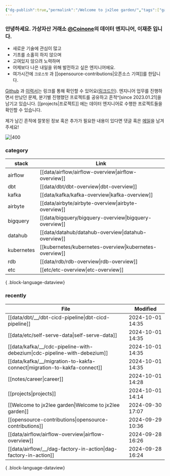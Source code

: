 ```yaml
---
{"dg-publish":true,"permalink":"/Welcome to jx2lee garden/","tags":["gardenEntry"],"dgEnableSearch":true,"noteIcon":"","created":"2023-12-20T00:33:04.000+09:00"}
---
```




### 안녕하세요. 가상자산 거래소 [@Coinone](https://coinone.co.kr/)의 데이터 엔지니어, 이재준 입니다.

- 새로운 기술에 관심이 많고
- 기초를 소홀히 하지 않으며
- 고여있지 않으려 노력하며
- 어제보다 나은 내일을 위해 발전하고 싶은 엔지니어에요.
- 여가시간에 `크로스핏` 과 [[opensource-contributions\|오픈소스 기여]]를 한답니다.


[Github](https://github.com/jx2lee) 과 [이력서](https://github.com/jx2lee/resume/blob/main/resume-kr.pdf)는 링크를 통해 확인할 수 있어요([링크드인](https://www.linkedin.com/in/jx2lee/)). 엔지니어 업무를 진행하면서 만났던 문제, 분기별 진행했던 프로젝트를 공유하고 흔적^[since 2023.01.21]을 남기고 있습니다. [[projects\|프로젝트]] 에는 데이터 엔지니어로 수행한 프로젝트들을 확인할 수 있습니다.

제가 남긴 흔적에 잘못된 정보 혹은 추가가 필요한 내용이 있다면 댓글 혹은 [메일](malito:dev.jaejun.lee.1991@gamil.com)을 남겨주세요!


![|400](https://i.imgur.com/EfyC7Gg.jpeg)

### category
| stack      | Link                                                       |
| ---------- | ---------------------------------------------------------- |
| airflow    | [[data/airflow/airflow-overview\|airflow-overview]]     |
| dbt        | [[data/dbt/dbt-overview\|dbt-overview]]                 |
| kafka      | [[data/kafka/kafka-overview\|kafka-overview]]           |
| airbyte    | [[data/airbyte/airbyte-overview\|airbyte-overview]]     |
| bigquery   | [[data/bigquery/bigquery-overview\|bigquery-overview]]  |
| datahub    | [[data/datahub/datahub-overview\|datahub-overview]]     |
| kubernetes | [[kubernetes/kubernetes-overview\|kubernetes-overview]] |
| rdb        | [[data/rdb/rdb-overview\|rdb-overview]]                 |
| etc        | [[etc/etc-overview\|etc-overview]]                      |

{ .block-language-dataview}


### recently
| File                                                                        | Modified         |
| --------------------------------------------------------------------------- | ---------------- |
| [[data/dbt/__/dbt-cicd-pipeline\|dbt-cicd-pipeline]]                     | 2024-10-01 14:35 |
| [[data/etc/self-serve-data\|self-serve-data]]                            | 2024-10-01 14:35 |
| [[data/kafka/__/cdc-pipeline-with-debezium\|cdc-pipeline-with-debezium]] | 2024-10-01 14:35 |
| [[data/kafka/__/migration-to-kakfa-connect\|migration-to-kakfa-connect]] | 2024-10-01 14:35 |
| [[notes/career\|career]]                                                 | 2024-10-01 14:28 |
| [[projects\|projects]]                                                   | 2024-10-01 14:14 |
| [[Welcome to jx2lee garden\|Welcome to jx2lee garden]]                   | 2024-09-30 17:07 |
| [[opensource-contributions\|opensource-contributions]]                   | 2024-09-29 10:36 |
| [[data/airflow/airflow-overview\|airflow-overview]]                      | 2024-09-28 16:26 |
| [[data/airflow/__/dag-factory-in-action\|dag-factory-in-action]]         | 2024-09-28 16:24 |

{ .block-language-dataview}